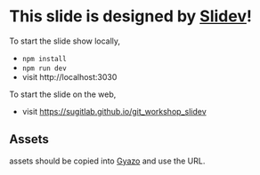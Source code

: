 # This slide is designed by [Slidev](https://github.com/slidevjs/slidev)!

To start the slide show locally,

- `npm install`
- `npm run dev`
- visit http://localhost:3030

To start the slide on the web,

- visit https://sugitlab.github.io/git_workshop_slidev

## Assets

assets should be copied into [Gyazo](https://gyazo.com) and use the URL.